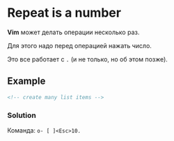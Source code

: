# Repeat is a number

**Vim** может делать операции несколько раз.

Для этого надо перед операцией нажать число.

Это все работает с `.` (и не только, но об этом позже).

## Example

```markdown
<!-- create many list items -->

```

### Solution

Команда: `o- [ ]<Esc>10.`
